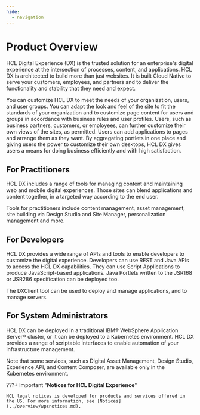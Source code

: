 ```yaml
---
hide:
  - navigation
---
```


# Product Overview

HCL Digital Experience (DX) is the trusted solution for an enterprise's digital experience at the intersection of processes, content, and applications. HCL DX is architected to build more than just websites. It is built Cloud Native to serve your customers, employees, and partners and to deliver the functionality and stability that they need and expect.

You can customize HCL DX to meet the needs of your organization, users, and user groups. You can adapt the look and feel of the site to fit the standards of your organization and to customize page content for users and groups in accordance with business rules and user profiles. Users, such as business partners, customers, or employees, can further customize their own views of the sites, as permitted. Users can add applications to pages and arrange them as they want. By aggregating portlets in one place and giving users the power to customize their own desktops, HCL DX gives users a means for doing business efficiently and with high satisfaction.

## For Practitioners

HCL DX includes a range of tools for managing content and maintaining web and mobile digital experiences. Those sites can blend applications and content together, in a targeted way according to the end user.

Tools for practitioners include content management, asset management, site building via Design Studio and Site Manager, personalization management and more.

## For Developers

HCL DX provides a wide range of APIs and tools to enable developers to customize the digital experience. Developers can use REST and Java APIs to access the HCL DX capabilities. They can use Script Applications to produce JavaScript-based applications. Java Portlets written to the JSR168 or JSR286 specification can be deployed too.

The DXClient tool can be used to deploy and manage applications, and to manage servers.

## For System Administrators

HCL DX can be deployed in a traditional IBM&reg;  WebSphere Application Server&reg; cluster, or it can be deployed to a Kubernetes environment. HCL DX provides a range of scriptable interfaces  to enable automation of your infrastructure management.

Note that some services, such as Digital Asset Management, Design Studio, Experience API, and Content Composer, are available only in the Kubernetes environment. 


???+ Important "**Notices for HCL Digital Experience**"

    HCL legal notices is developed for products and services offered in the US. For more information, see [Notices](../overview/wpsnotices.md).